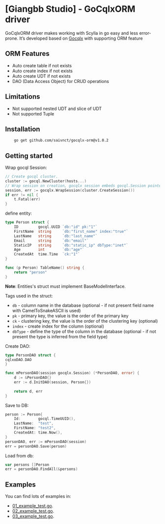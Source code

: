 # [Giangbb Studio] - GoCqlxORM driver

GoCqlxORM driver makes working with Scylla in go easy and less error-prone.
It’s developed based on [Gocqlx](https://github.com/scylladb/gocqlx) with supporting ORM feature

## ORM Features

* Auto create table if not exists
* Auto create index if not exists
* Auto create UDT if not exists
* DAO (Data Access Object) for CRUD operations

## Limitations
* Not supported nested UDT and slice of UDT
* Not supported Tuple 


## Installation

```bash
    go get github.com/saivnct/gocqlx-orm@v1.0.2
```

## Getting started

Wrap gocql Session:

```go
// Create gocql cluster.
cluster := gocql.NewCluster(hosts...)
// Wrap session on creation, gocqlx session embeds gocql.Session pointer. 
session, err := gocqlx.WrapSession(cluster.CreateSession())
if err != nil {
	t.Fatal(err)
}
```

define entity:
```go
type Person struct {
    ID         gocql.UUID `db:"id" pk:"1"`
    FirstName  string     `db:"first_name" index:"true"`
    LastName   string     `db:"last_name"`
    Email      string     `db:"email"`
	StaticIP   string     `db:"static_ip" dbType:"inet"`
    Age        int        `db:"age"`
    CreatedAt  time.Time  `ck:"1"`
}

func (p Person) TableName() string {
    return "person"
}
```

**Note**: Entities's struct must implement BaseModelInterface.

Tags used in the struct:
* `db` - column name in the database (optional - if not present field name with CamelToSnakeASCII is used)
* `pk` - primary key, the value is the order of the primary key
* `ck` - clustering key, the value is the order of the clustering key (optional)
* `index` - create index for the column (optional)
* `dbType` - define the type of the column in the database (optional - if not present the type is inferred from the field type)



Create DAO:
```go
type PersonDAO struct {
cqlxoDAO.DAO
}

func mPersonDAO(session gocqlx.Session) (*PersonDAO, error) {
    d := &PersonDAO{}
    err := d.InitDAO(session, Person{})
    
    return d, err
}
```
Save to DB:
```go
person := Person{
    Id:        gocql.TimeUUID(),
    LastName:  "test",
    FirstName: "test2",
    CreatedAt: time.Now(),
}
personDAO, err := mPersonDAO(session)
err = personDAO.Save(person)
```

Load from db:
```go
var persons []Person
err = personDAO.FindAll(&persons)
```

## Examples

You can find lots of examples in:
* [01_example_test.go](/test/01_example_test.go).
* [02_example_test.go](/test/02_example_test.go).
* [03_example_test.go](/test/03_example_test.go).